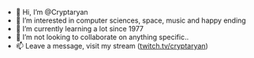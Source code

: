 - 👋 Hi, I’m @Cryptaryan
- 👀 I’m interested in computer sciences, space, music and happy ending
- 🌱 I’m currently learning a lot since 1977
- 💞️ I’m not looking to collaborate on anything specific..
- 📫 Leave a message, visit my stream ([twitch.tv/cryptaryan](https://twitch.tv/cryptaryan/))

<!---
Cryptaryan/Cryptaryan is a ✨ special ✨ repository because its `README.md` (this file) appears on your GitHub profile.
You can click the Preview link to take a look at your changes.
--->
